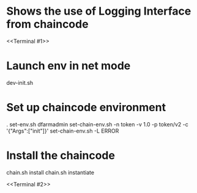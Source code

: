 # Shows the use of Logging Interface from chaincode

<<Terminal #1>>
# Launch env in net mode
dev-init.sh

# Set up chaincode environment
. set-env.sh  dfarmadmin
set-chain-env.sh -n token  -v 1.0  -p token/v2 -c '{"Args":["init"]}'
set-chain-env.sh -L ERROR


# Install the chaincode
chain.sh install
chain.sh instantiate

<<Terminal #2>>

